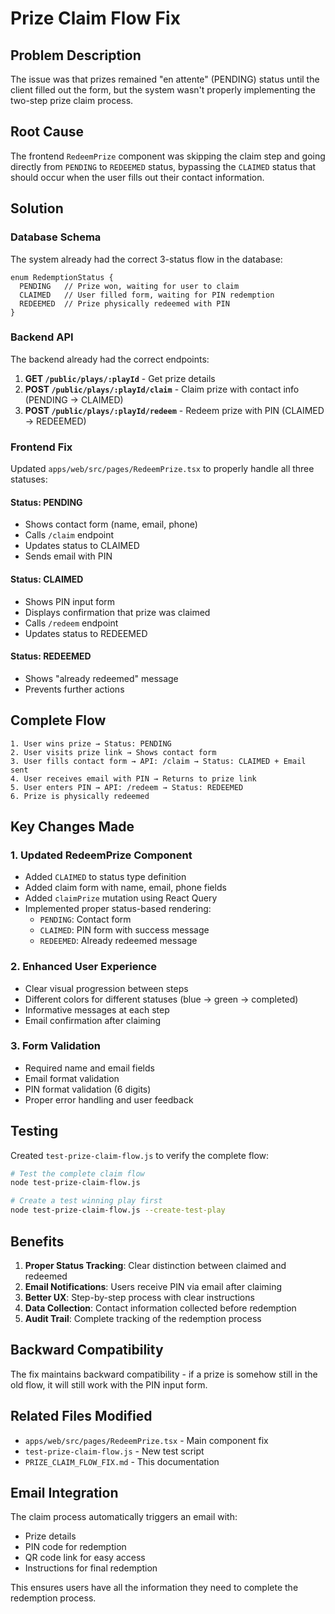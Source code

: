 # Prize Claim Flow Fix

## Problem Description

The issue was that prizes remained "en attente" (PENDING) status until the client filled out the form, but the system wasn't properly implementing the two-step prize claim process.

## Root Cause

The frontend `RedeemPrize` component was skipping the claim step and going directly from `PENDING` to `REDEEMED` status, bypassing the `CLAIMED` status that should occur when the user fills out their contact information.

## Solution

### Database Schema
The system already had the correct 3-status flow in the database:

```prisma
enum RedemptionStatus {
  PENDING   // Prize won, waiting for user to claim
  CLAIMED   // User filled form, waiting for PIN redemption  
  REDEEMED  // Prize physically redeemed with PIN
}
```

### Backend API
The backend already had the correct endpoints:

1. **GET `/public/plays/:playId`** - Get prize details
2. **POST `/public/plays/:playId/claim`** - Claim prize with contact info (PENDING → CLAIMED)
3. **POST `/public/plays/:playId/redeem`** - Redeem prize with PIN (CLAIMED → REDEEMED)

### Frontend Fix
Updated `apps/web/src/pages/RedeemPrize.tsx` to properly handle all three statuses:

#### Status: PENDING
- Shows contact form (name, email, phone)
- Calls `/claim` endpoint
- Updates status to CLAIMED
- Sends email with PIN

#### Status: CLAIMED  
- Shows PIN input form
- Displays confirmation that prize was claimed
- Calls `/redeem` endpoint
- Updates status to REDEEMED

#### Status: REDEEMED
- Shows "already redeemed" message
- Prevents further actions

## Complete Flow

```
1. User wins prize → Status: PENDING
2. User visits prize link → Shows contact form
3. User fills contact form → API: /claim → Status: CLAIMED + Email sent
4. User receives email with PIN → Returns to prize link
5. User enters PIN → API: /redeem → Status: REDEEMED
6. Prize is physically redeemed
```

## Key Changes Made

### 1. Updated RedeemPrize Component
- Added `CLAIMED` to status type definition
- Added claim form with name, email, phone fields
- Added `claimPrize` mutation using React Query
- Implemented proper status-based rendering:
  - `PENDING`: Contact form
  - `CLAIMED`: PIN form with success message
  - `REDEEMED`: Already redeemed message

### 2. Enhanced User Experience
- Clear visual progression between steps
- Different colors for different statuses (blue → green → completed)
- Informative messages at each step
- Email confirmation after claiming

### 3. Form Validation
- Required name and email fields
- Email format validation
- PIN format validation (6 digits)
- Proper error handling and user feedback

## Testing

Created `test-prize-claim-flow.js` to verify the complete flow:

```bash
# Test the complete claim flow
node test-prize-claim-flow.js

# Create a test winning play first
node test-prize-claim-flow.js --create-test-play
```

## Benefits

1. **Proper Status Tracking**: Clear distinction between claimed and redeemed
2. **Email Notifications**: Users receive PIN via email after claiming
3. **Better UX**: Step-by-step process with clear instructions
4. **Data Collection**: Contact information collected before redemption
5. **Audit Trail**: Complete tracking of the redemption process

## Backward Compatibility

The fix maintains backward compatibility - if a prize is somehow still in the old flow, it will still work with the PIN input form.

## Related Files Modified

- `apps/web/src/pages/RedeemPrize.tsx` - Main component fix
- `test-prize-claim-flow.js` - New test script
- `PRIZE_CLAIM_FLOW_FIX.md` - This documentation

## Email Integration

The claim process automatically triggers an email with:
- Prize details
- PIN code for redemption
- QR code link for easy access
- Instructions for final redemption

This ensures users have all the information they need to complete the redemption process. 